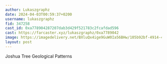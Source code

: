 ```yaml
---
author: Lukaszgraphz
date: 2024-04-03T00:59:37+0200
username: lukaszgraphz
fid: 347258
cast_id: 0xa778904287207dab3d429f521783c2fcafdad596
cast: https://farcaster.xyz/lukaszgraphz/0xa7789042
image: https://imagedelivery.net/BXluQx4ige9GuW0Ia56BHw/105b92bf-4914-4dac-a3c1-87d84a0ecd00/original
layout: post
---
```


Joshua Tree Geological Patterns

<img src='https://imagedelivery.net/BXluQx4ige9GuW0Ia56BHw/105b92bf-4914-4dac-a3c1-87d84a0ecd00/original' alt='' referrerpolicy='no-referrer'/>
<img src='https://imagedelivery.net/BXluQx4ige9GuW0Ia56BHw/7fa1eb8b-fa04-4fe7-6235-6d6310c61b00/original' alt='' referrerpolicy='no-referrer'/>
